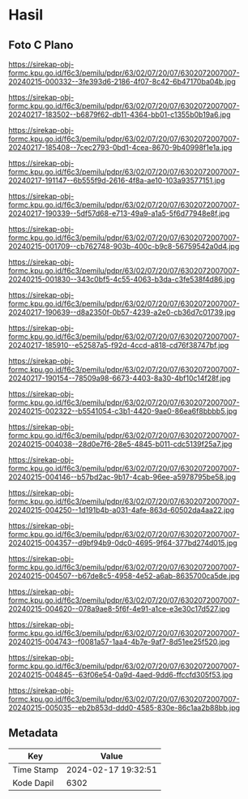 # Hasil

## Foto C Plano

https://sirekap-obj-formc.kpu.go.id/f6c3/pemilu/pdpr/63/02/07/20/07/6302072007007-20240215-000332--3fe393d6-2186-4f07-8c42-6b47170ba04b.jpg

https://sirekap-obj-formc.kpu.go.id/f6c3/pemilu/pdpr/63/02/07/20/07/6302072007007-20240217-183502--b6879f62-db11-4364-bb01-c1355b0b19a6.jpg

https://sirekap-obj-formc.kpu.go.id/f6c3/pemilu/pdpr/63/02/07/20/07/6302072007007-20240217-185408--7cec2793-0bd1-4cea-8670-9b40998f1e1a.jpg

https://sirekap-obj-formc.kpu.go.id/f6c3/pemilu/pdpr/63/02/07/20/07/6302072007007-20240217-191147--6b555f9d-2616-4f8a-ae10-103a93577151.jpg

https://sirekap-obj-formc.kpu.go.id/f6c3/pemilu/pdpr/63/02/07/20/07/6302072007007-20240217-190339--5df57d68-e713-49a9-a1a5-5f6d77948e8f.jpg

https://sirekap-obj-formc.kpu.go.id/f6c3/pemilu/pdpr/63/02/07/20/07/6302072007007-20240215-001709--cb762748-903b-400c-b9c8-56759542a0d4.jpg

https://sirekap-obj-formc.kpu.go.id/f6c3/pemilu/pdpr/63/02/07/20/07/6302072007007-20240215-001830--343c0bf5-4c55-4063-b3da-c3fe538f4d86.jpg

https://sirekap-obj-formc.kpu.go.id/f6c3/pemilu/pdpr/63/02/07/20/07/6302072007007-20240217-190639--d8a2350f-0b57-4239-a2e0-cb36d7c01739.jpg

https://sirekap-obj-formc.kpu.go.id/f6c3/pemilu/pdpr/63/02/07/20/07/6302072007007-20240217-185910--e52587a5-f92d-4ccd-a818-cd76f38747bf.jpg

https://sirekap-obj-formc.kpu.go.id/f6c3/pemilu/pdpr/63/02/07/20/07/6302072007007-20240217-190154--78509a98-6673-4403-8a30-4bf10c14f28f.jpg

https://sirekap-obj-formc.kpu.go.id/f6c3/pemilu/pdpr/63/02/07/20/07/6302072007007-20240215-002322--b5541054-c3b1-4420-9ae0-86ea6f8bbbb5.jpg

https://sirekap-obj-formc.kpu.go.id/f6c3/pemilu/pdpr/63/02/07/20/07/6302072007007-20240215-004038--28d0e7f6-28e5-4845-b011-cdc5139f25a7.jpg

https://sirekap-obj-formc.kpu.go.id/f6c3/pemilu/pdpr/63/02/07/20/07/6302072007007-20240215-004146--b57bd2ac-9b17-4cab-96ee-a5978795be58.jpg

https://sirekap-obj-formc.kpu.go.id/f6c3/pemilu/pdpr/63/02/07/20/07/6302072007007-20240215-004250--1d191b4b-a031-4afe-863d-60502da4aa22.jpg

https://sirekap-obj-formc.kpu.go.id/f6c3/pemilu/pdpr/63/02/07/20/07/6302072007007-20240215-004357--d9bf94b9-0dc0-4695-9f64-377bd274d015.jpg

https://sirekap-obj-formc.kpu.go.id/f6c3/pemilu/pdpr/63/02/07/20/07/6302072007007-20240215-004507--b67de8c5-4958-4e52-a6ab-8635700ca5de.jpg

https://sirekap-obj-formc.kpu.go.id/f6c3/pemilu/pdpr/63/02/07/20/07/6302072007007-20240215-004620--078a9ae8-5f6f-4e91-a1ce-e3e30c17d527.jpg

https://sirekap-obj-formc.kpu.go.id/f6c3/pemilu/pdpr/63/02/07/20/07/6302072007007-20240215-004743--f0081a57-1aa4-4b7e-9af7-8d51ee25f520.jpg

https://sirekap-obj-formc.kpu.go.id/f6c3/pemilu/pdpr/63/02/07/20/07/6302072007007-20240215-004845--63f06e54-0a9d-4aed-9dd6-ffccfd305f53.jpg

https://sirekap-obj-formc.kpu.go.id/f6c3/pemilu/pdpr/63/02/07/20/07/6302072007007-20240215-005035--eb2b853d-ddd0-4585-830e-86c1aa2b88bb.jpg


## Metadata

| Key        | Value               |
| ---------- | ------------------- |
| Time Stamp | 2024-02-17 19:32:51 |
| Kode Dapil | 6302                |



